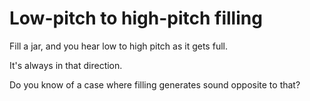# Low-pitch to high-pitch filling


Fill a jar, and you hear low to high pitch as it gets full.   

It's always in that direction.   

Do you know of a case where filling generates sound opposite to that?
